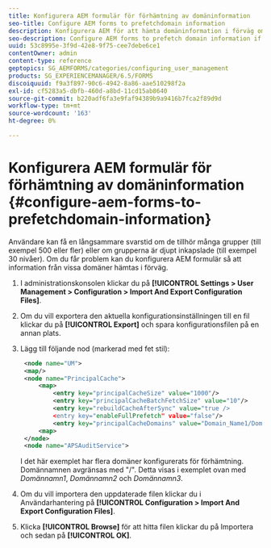 ```yaml
---
title: Konfigurera AEM formulär för förhämtning av domäninformation
seo-title: Configure AEM forms to prefetchdomain information
description: Konfigurera AEM för att hämta domäninformation i förväg om du får en långsammare svarstid på grund av djupt inkapslade grupper eller om du är medlem i många grupper.
seo-description: Configure AEM forms to prefetch domain information if you experience a slower response time due to deeply nested groups or if you are a member of many groups.
uuid: 53c8995e-3f9d-42e8-9f75-cee7debe6ce1
contentOwner: admin
content-type: reference
geptopics: SG_AEMFORMS/categories/configuring_user_management
products: SG_EXPERIENCEMANAGER/6.5/FORMS
discoiquuid: f9a3f897-90c6-4942-8a86-aae510298f2a
exl-id: cf5283a5-dbfb-460d-a8bd-11cd15ab8640
source-git-commit: b220adf6fa3e9faf94389b9a9416b7fca2f89d9d
workflow-type: tm+mt
source-wordcount: '163'
ht-degree: 0%

---
```


# Konfigurera AEM formulär för förhämtning av domäninformation {#configure-aem-forms-to-prefetchdomain-information}

Användare kan få en långsammare svarstid om de tillhör många grupper (till exempel 500 eller fler) eller om grupperna är djupt inkapslade (till exempel 30 nivåer). Om du får problem kan du konfigurera AEM formulär så att information från vissa domäner hämtas i förväg.

1. I administrationskonsolen klickar du på **[!UICONTROL Settings > User Management > Configuration > Import And Export Configuration Files]**.
1. Om du vill exportera den aktuella konfigurationsinställningen till en fil klickar du på **[!UICONTROL Export]** och spara konfigurationsfilen på en annan plats.
1. Lägg till följande nod (markerad med fet stil):

   ```xml
    <node name="UM">
    <map/>
    <node name="PrincipalCache">
        <map>
            <entry key="principalCacheSize" value="1000"/>
            <entry key="principalCacheBatchFetchSize" value="10"/>
            <entry key="rebuildCacheAfterSync" value="true />
            <entry key="enableFullPrefetch" value="false"/>
            <entry key="principalCacheDomains" value="Domain_Name1/Domain_Name2/Domain_Name3"/>
        <map>
    </node>
    <node name="APSAuditService">
   ```

   I det här exemplet har flera domäner konfigurerats för förhämtning. Domännamnen avgränsas med &quot;/&quot;. Detta visas i exemplet ovan med *Domännamn1*, *Domännamn2* och *Domännamn3*.

1. Om du vill importera den uppdaterade filen klickar du i Användarhantering på **[!UICONTROL Configuration > Import And Export Configuration Files]**.
1. Klicka **[!UICONTROL Browse]** för att hitta filen klickar du på Importera och sedan på **[!UICONTROL OK]**.
